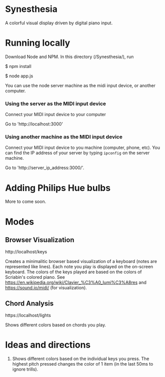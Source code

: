 # Synesthesia 

A colorful visual display driven by digital piano input.

# Running locally

Download Node and NPM. In this directory (/Synesthesia/), run

$ npm install

$ node app.js

You can use the node server machine as the midi input device, or another computer. 

### Using the server as the MIDI input device

Connect your MIDI input device to your computer

Go to 'http://localhost:3000'

### Using another machine as the MIDI input device

Connect your MIDI input device to you machine (computer, phone, etc). You can find the IP address of your server by typing `ipconfig` on the server machine.

Go to 'http://server_ip_address:3000/'.

# Adding Philips Hue bulbs

More to come soon.

# Modes

## Browser Visualization

http://localhost/keys 

Creates a minimalitic browser based visualization of a keyboard (notes are represented like lines). Each note you play is displayed on the on-screen keyboard. The colors of the keys played are based on the colors of Scriabin's colored piano. See https://en.wikipedia.org/wiki/Clavier_%C3%A0_lumi%C3%A8res and https://sound.io/midi/ (for visualization).

## Chord Analysis

https://localhost/lights

Shows different colors based on chords you play.

# Ideas and directions

1. Shows different colors based on the individual keys you press. The highest pitch pressed changes the color of 1 item (in the last 50ms to ignore trills).
